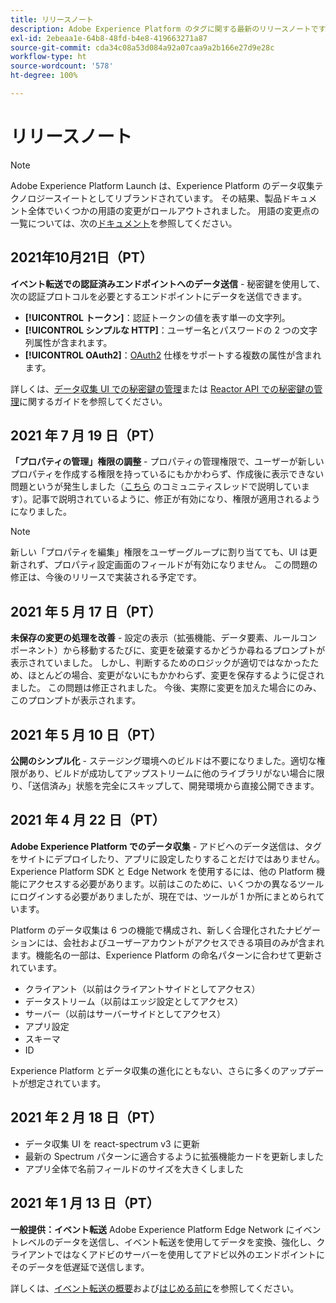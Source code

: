 ```yaml
---
title: リリースノート
description: Adobe Experience Platform のタグに関する最新のリリースノートです。
exl-id: 2ebeaa1e-64b8-48fd-b4e8-419663271a87
source-git-commit: cda34c08a53d084a92a07caa9a2b166e27d9e28c
workflow-type: ht
source-wordcount: '578'
ht-degree: 100%

---
```


# リリースノート

>[!NOTE]
>
>Adobe Experience Platform Launch は、Experience Platform のデータ収集テクノロジースイートとしてリブランドされています。 その結果、製品ドキュメント全体でいくつかの用語の変更がロールアウトされました。 用語の変更点の一覧については、次の[ドキュメント](../term-updates.md)を参照してください。

## 2021年10月21日（PT）

**イベント転送での認証済みエンドポイントへのデータ送信** - 秘密鍵を使用して、次の認証プロトコルを必要とするエンドポイントにデータを送信できます。

* **[!UICONTROL トークン]**：認証トークンの値を表す単一の文字列。
* **[!UICONTROL シンプルな HTTP]**：ユーザー名とパスワードの 2 つの文字列属性が含まれます。
* **[!UICONTROL OAuth2]**：[OAuth2](https://datatracker.ietf.org/doc/html/rfc6749) 仕様をサポートする複数の属性が含まれます。

詳しくは、[データ収集 UI での秘密鍵の管理](../ui/event-forwarding/secrets.md)または [Reactor API での秘密鍵の管理](../api/guides/secrets.md)に関するガイドを参照してください。

## 2021 年 7 月 19 日（PT）

**「プロパティの管理」権限の調整** - プロパティの管理権限で、ユーザーが新しいプロパティを作成する権限を持っているにもかかわらず、作成後に表示できない問題というが発生しました（[こちら](https://experienceleaguecommunities.adobe.com/t5/adobe-experience-platform-launch/technical-advisory-adjustments-to-the-manage-properties/ba-p/399176?profile.language=ja) のコミュニティスレッドで説明しています）。記事で説明されているように、修正が有効になり、権限が適用されるようになりました。

>[!NOTE]
>
>新しい「プロパティを編集」権限をユーザーグループに割り当てても、UI は更新されず、プロパティ設定画面のフィールドが有効になりません。 この問題の修正は、今後のリリースで実装される予定です。

## 2021 年 5 月 17 日（PT）

**未保存の変更の処理を改善** - 設定の表示（拡張機能、データ要素、ルールコンポーネント）から移動するたびに、変更を破棄するかどうか尋ねるプロンプトが表示されていました。 しかし、判断するためのロジックが適切ではなかったため、ほとんどの場合、変更がないにもかかわらず、変更を保存するように促されました。  この問題は修正されました。  今後、実際に変更を加えた場合にのみ、このプロンプトが表示されます。

## 2021 年 5 月 10 日（PT）

**公開のシンプル化** - ステージング環境へのビルドは不要になりました。適切な権限があり、ビルドが成功してアップストリームに他のライブラリがない場合に限り、「送信済み」状態を完全にスキップして、開発環境から直接公開できます。

## 2021 年 4 月 22 日（PT）

**Adobe Experience Platform でのデータ収集** - アドビへのデータ送信は、タグをサイトにデプロイしたり、アプリに設定したりすることだけではありません。Experience Platform SDK と Edge Network を使用するには、他の Platform 機能にアクセスする必要があります。以前はこのために、いくつかの異なるツールにログインする必要がありましたが、現在では、ツールが 1 か所にまとめられています。

Platform のデータ収集は 6 つの機能で構成され、新しく合理化されたナビゲーションには、会社およびユーザーアカウントがアクセスできる項目のみが含まれます。機能名の一部は、Experience Platform の命名パターンに合わせて更新されています。

* クライアント（以前はクライアントサイドとしてアクセス）
* データストリーム（以前はエッジ設定としてアクセス）
* サーバー（以前はサーバーサイドとしてアクセス）
* アプリ設定
* スキーマ
* ID

Experience Platform とデータ収集の進化にともない、さらに多くのアップデートが想定されています。

## 2021 年 2 月 18 日（PT）

* データ収集 UI を react-spectrum v3 に更新
* 最新の Spectrum パターンに適合するように拡張機能カードを更新しました
* アプリ全体で名前フィールドのサイズを大きくしました

## 2021 年 1 月 13 日（PT）

**一般提供：イベント転送** Adobe Experience Platform Edge Network にイベントレベルのデータを送信し、イベント転送を使用してデータを変換、強化し、クライアントではなくアドビのサーバーを使用してアドビ以外のエンドポイントにそのデータを低遅延で送信します。

詳しくは、[イベント転送の概要](../ui/event-forwarding/overview.md)および[はじめる前に](../ui/event-forwarding/getting-started.md)を参照してください。
